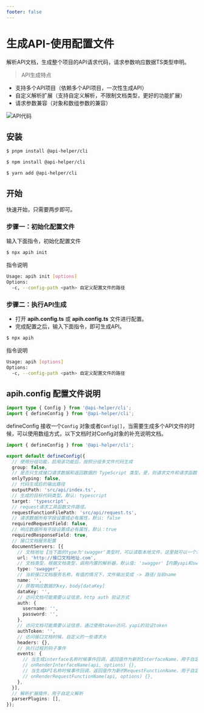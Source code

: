 ```yaml
---
footer: false
---
```


<script setup>
import { VTCodeGroup, VTCodeGroupTab } from '@vue/theme'
</script>

# 生成API-使用配置文件
解析API文档，生成整个项目的API请求代码，请求参数响应数据TS类型申明。

> API生成特点
- 支持多个API项目（依赖多个API项目，一次性生成API）
- 自定义解析扩展（支持自定义解析，不限制文档类型，更好的功能扩展）
- 请求参数兼容（对象和数组参数的兼容）

![API代码](/images/api-code.gif)

## 安装

<VTCodeGroup label="pnpm">
  <VTCodeGroupTab label="pnpm">

  ```sh
  $ pnpm install @api-helper/cli
  ```

  </VTCodeGroupTab>

  <VTCodeGroupTab label="npm">

  ```sh
  $ npm install @api-helper/cli
  ```

  </VTCodeGroupTab>
  <VTCodeGroupTab label="yarn">

  ```sh
  $ yarn add @api-helper/cli
  ```

  </VTCodeGroupTab>
</VTCodeGroup>

## 开始
快速开始，只需要两步即可。

### 步骤一：初始化配置文件
输入下面指令，初始化配置文件
```sh
$ npx apih init
```

指令说明
```sh
Usage: apih init [options]
Options:
  -c, --config-path <path> 自定义配置文件的路径
```

### 步骤二：执行API生成

* 打开 **apih.config.ts** 或 **apih.config.ts** 文件进行配置。
* 完成配置之后，输入下面指令，即可生成API。

```sh
$ npx apih 
```

指令说明
```sh
Usage: apih [options]
Options:
  -c, --config-path <path> 自定义配置文件的路径
```

## apih.config 配置文件说明
```typescript
import type { Config } from '@api-helper/cli';
import { defineConfig } from '@api-helper/cli';
```
defineConfig 接收一个`Config` 对象或者`Config[]`，当需要生成多个API文件的时候，可以使用数组方式，以下文档时对Config对象的补充说明文档。

```typescript
import { defineConfig } from '@api-helper/cli';

export default defineConfig({
  // 使用分组功能，启用该功能后，按照分组多文件代码生成
  group: false,
  // 是否只生成接口请求数据和返回数据的 TypeScript 类型。是，则请求文件和请求函数都不会生成。
  onlyTyping: false,
  // 代码生成后的输出路径
  outputPath: 'src/api/index.ts',
  // 生成的目标代码类型。默认: typescript
  target: 'typescript',
  // request请求工具函数文件路径。
  requestFunctionFilePath: 'src/api/request.ts',
  // 请求数据所有字段设置成必有属性，默认: false
  requiredRequestField: false,
  // 响应数据所有字段设置成必有属性，默认：true
  requiredResponseField: true,
  // 接口文档服务配置
  documentServers: [{
    // 文档地址【当下面的type为'swagger'类型时，可以读取本地文件，这里就可以一个本地文件路径】
    url: 'http://接口文档地址.com',
    // 文档类型，根据文档类型，调用内置的解析器，默认值: 'swagger'【内置yapi和swagger的解析，其他文档类型，添加parserPlugins自行实现文档解析】
    type: 'swagger',
    // 当前接口文档服务名称，有值的情况下，文件输出变成 -> 路径/当前name
    name: '',
    // 获取响应数据的key，body[dataKey]
    dataKey: '',
    // 访问文档可能需要认证信息，http auth 验证方式
    auth: {
      username: '',
      password: '',
    },
    // 访问文档可能需要认证信息，通过使用token访问，yapi的验证token
    authToken: '',
    // 访问接口文档时候，自定义的一些请求头
    headers: {},
    // 执行过程的钩子事件
    events: {
      // 当生成interface名称时候事件回调，返回值作为新的InterfaceName，用于自定义InterfaceName
      // onRenderInterfaceName(api, options) {},
      // 当生成API名称时候事件回调，返回值作为新的RequestFunctionName，用于自定义RequestFunctionName
      // onRenderRequestFunctionName(api, options) {},
    },
  }],
  // 解析扩展插件，用于自定义解析
  parserPlugins: [],
});

```
